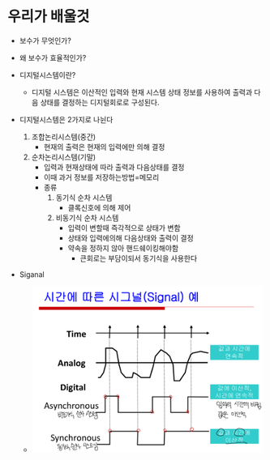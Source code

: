 # 우리가 배울것
- 보수가 무엇인가?
- 왜 보수가 효율적인가?

- 디지털시스템이란?
	- 디지털 시스템은 이산적인 입력와 현재 시스템 상태 정보를 사용하여 출력과 다음 상태를 결정하는 디지털회로로 구성된다.
- 디지털시스템은 2가지로 나뉜다
	1. 조합논리시스템(중간)
		- 현재의 출력은 현재의 입력에만 의해 결정
	2. 순차논리시스템(기말)
		- 입력과 현재상태에 따라 출력과 다음상태를 결정
		- 이때 과거 정보를 저장하는방법=메모리
		- 종류
			1) 동기식 순차 시스템
				- 클록신호에 의해 제어
			2) 비동기식 순차 시스템
				- 입력이 변할때 즉각적으로 상태가 변함
				- 상태와 입력에의해 다음상태와 출력이 결정
				- 약속을 정하지 않아 핸드쉐이킹해야함
					- 큰회로는 부담이되서 동기식을 사용한다
- Siganal
	- ![](../../../01_daily_diary/pic/Pasted%20image%2020240903134514.png)